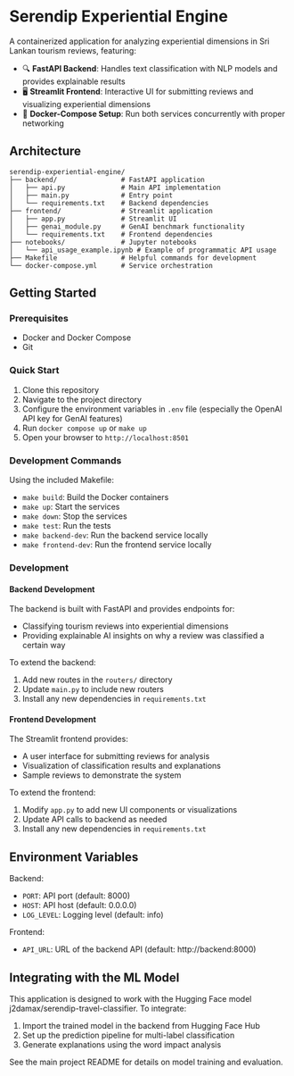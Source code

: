 # Serendip Experiential Engine

A containerized application for analyzing experiential dimensions in Sri Lankan tourism reviews, featuring:

- 🔍 **FastAPI Backend**: Handles text classification with NLP models and provides explainable results
- 🖥️ **Streamlit Frontend**: Interactive UI for submitting reviews and visualizing experiential dimensions
- 🐳 **Docker-Compose Setup**: Run both services concurrently with proper networking

## Architecture

```
serendip-experiential-engine/
├── backend/                # FastAPI application
│   ├── api.py              # Main API implementation
│   ├── main.py             # Entry point
│   └── requirements.txt    # Backend dependencies
├── frontend/               # Streamlit application
│   ├── app.py              # Streamlit UI
│   ├── genai_module.py     # GenAI benchmark functionality
│   └── requirements.txt    # Frontend dependencies
├── notebooks/              # Jupyter notebooks
│   └── api_usage_example.ipynb # Example of programmatic API usage
├── Makefile                # Helpful commands for development
└── docker-compose.yml      # Service orchestration
```

## Getting Started

### Prerequisites

- Docker and Docker Compose
- Git

### Quick Start

1. Clone this repository
2. Navigate to the project directory
3. Configure the environment variables in `.env` file (especially the OpenAI API key for GenAI features)
4. Run `docker compose up` or `make up`
5. Open your browser to `http://localhost:8501`

### Development Commands

Using the included Makefile:

- `make build`: Build the Docker containers
- `make up`: Start the services
- `make down`: Stop the services
- `make test`: Run the tests
- `make backend-dev`: Run the backend service locally
- `make frontend-dev`: Run the frontend service locally

### Development

#### Backend Development

The backend is built with FastAPI and provides endpoints for:

- Classifying tourism reviews into experiential dimensions
- Providing explainable AI insights on why a review was classified a certain way

To extend the backend:

1. Add new routes in the `routers/` directory
2. Update `main.py` to include new routers
3. Install any new dependencies in `requirements.txt`

#### Frontend Development

The Streamlit frontend provides:

- A user interface for submitting reviews for analysis
- Visualization of classification results and explanations
- Sample reviews to demonstrate the system

To extend the frontend:

1. Modify `app.py` to add new UI components or visualizations
2. Update API calls to backend as needed
3. Install any new dependencies in `requirements.txt`

## Environment Variables

Backend:

- `PORT`: API port (default: 8000)
- `HOST`: API host (default: 0.0.0.0)
- `LOG_LEVEL`: Logging level (default: info)

Frontend:

- `API_URL`: URL of the backend API (default: http://backend:8000)

## Integrating with the ML Model

This application is designed to work with the Hugging Face model j2damax/serendip-travel-classifier. To integrate:

1. Import the trained model in the backend from Hugging Face Hub
2. Set up the prediction pipeline for multi-label classification
3. Generate explanations using the word impact analysis

See the main project README for details on model training and evaluation.
